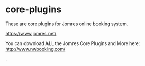 # core-plugins

These are core plugins for Jomres online booking system.

https://www.jomres.net/

You can download ALL the Jomres Core Plugins and More here:
http://www.nwbooking.com/

.
